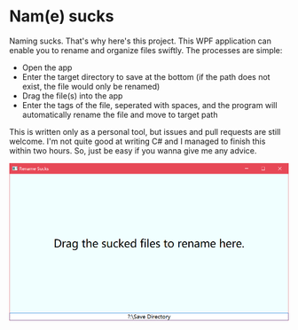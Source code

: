 # Nam(e) sucks

Naming sucks. That's why here's this project. This WPF application can enable you to rename and organize files swiftly. The processes are simple:
- Open the app
- Enter the target directory to save at the bottom (if the path does not exist, the file would only be renamed)
- Drag the file(s) into the app
- Enter the tags of the file, seperated with spaces, and the program will automatically rename the file and move to target path

This is written only as a personal tool, but issues and pull requests are still welcome. I'm not quite good at writing C# and I managed to finish this within two hours. So, just be easy if you wanna give me any advice.

![screenshot](imgs/screenshot.png)
